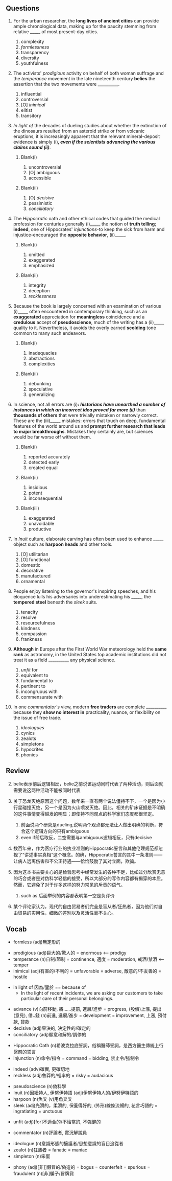 ## Questions
1. For the urban researcher, the **long lives of ancient cities** can provide ample chronological data, making up for the paucity stemming from relative _____ of most present-day cities.
	1. complexity
	1. *formlessness*
	1. transparency
	1. diversity
	1. youthfulness

2. The activists' *prodigious* activity on behalf of both woman suffrage and the *temperance* movement in the late nineteenth century **belies** the assertion that the two movements were __________.
	1. influential
	1. controversial
	1. [O] *inimical*
	1. elitist
	1. transitory

3. *In light of* the decades of dueling studies about whether the extinction of the dinosaurs resulted from an asteroid strike or from volcanic eruptions, it is increasingly apparent that the relevant mineral-deposit evidence is simply (i)_____, **even if** the scientists *advancing* the various claims sound (ii)_____.
	1. Blank(i)
		1. uncontroversial
		1. [O] ambiguous
		1. accessible
 
	2. Blank(ii)
		1. [O] *decisive*
		1. pessimistic
		1. *conciliatory*

4. The *Hippocratic* oath and other ethical codes that guided the medical profession for centuries generally (i)_____ the notion of **truth telling**; **indeed**, one of Hippocrates' *injunctions*-to keep the sick from harm and injustice-encouraged the **opposite behavior**, (ii)_____.
	1. Blank(i)
		1. omitted
		1. exaggerated
		1. emphasized
 
	1. Blank(ii)
		1. integrity
		1. deception
		1. *recklessness*

5. Because the book is largely concerned with an examination of various (i)_____ often encountered in contemporary thinking, such as an **exaggerated** appreciation for **meaningless** coincidence and a **credulous** accept of **pseudoscience**, much of the writing has a (ii)_____ quality to it. Nevertheless, it avoids the overly earned **scolding** tone common to many such endeavors.
	1. Blank(i)
		1. inadequacies
		1. abstractions
		1. complexities
 
	2. Blank(ii)
		1. debunking
		1. speculative
		1. generalizing

6. In science, not all errors are (i)_____: historians have unearthed a number of instances in which **an incorrect idea** proved far more (ii)_____ than **thousands of others** that were trivially mistaken or narrowly correct. These are the (iii)_____ mistakes: errors that touch on deep, fundamental features of the world around us and **prompt further research that leads to major breakthroughs**. Mistakes they certainly are, but sciences would be far worse off without them.
	1. Blank(i)
		1. reported accurately
		1. detected early
		1. created equal
	
	2. Blank(ii)
		1. insidious
		1. potent
		1. inconsequential
		
	3. Blank(iii)
		1. exaggerated
		1. unavoidable
		1. productive

7. In *Inuit* culture, elaborate carving has often been used to enhance _____ object such as **harpoon heads** and other tools.
	1. [O] utilitarian
	1. [O] functional
	1. domestic
	1. decorative
	1. manufactured
	1. ornamental

8. People enjoy listening to the governor's inspiring speeches, and his eloquence lulls his adversaries into underestimating his _____, the **tempered steel** beneath the *sleek* suits.
	1. tenacity
	1. resolve
	1. resourcefulness
	1. kindness
	1. compassion
	1. frankness

9. **Although** in Europe after the First World War meteorology held the **same rank** as astronomy, in the United States top academic institutions did not treat it as a field __________ any physical science.
	1. *unfit* for
	1. equivalent to
	1. fundamental to
	1. pertinent to
	1. incongruous with
	1. commensurate with

10. In one *commentator's* view, modern **free traders** are complete __________ because they **show no interest in** practicality, nuance, or flexibility on the issue of free trade.
	1. *ideologues*
	1. cynics
	1. zealots
	1. simpletons
	1. hypocrites
	1. phonies

## Review
2. belie表示前后逻辑相反，belie之前说该运动同时代表了两种活动，则后面就需要说这两种活动不能被同时代表

3. 关于恐龙灭绝原因这个问题，数年来一直有两个说法僵持不下，一个是因为小行星碰撞灭绝，另一个是因为火山喷发灭绝。因此，相关的矿床证据是不明确的这件事情变得越发的明显；即使持不同观点的科学家们态度都很坚定。
	1. 前面说两个研究是dueling,说明两个观点都无法让人做出明确的判断，符合这个逻辑方向的只有ambiguous
	2. even if前后取反，二空需要与ambiguous逻辑相反，只有decisive

4. 数百年来，作为医疗行业的执业准则的Hippocratic誓言和其他伦理规范都忽视了“讲述事实真相”这个概念。的确，Hippocratic誓言的其中一条准则——让病人远离伤害和不公正待遇——恰恰鼓励了其对立面，欺骗。

5. 因为这本书主要关心的是检验思考中经常发生的各种不足，比如过分欣赏无意的巧合或者是对伪科学轻信的接受，所以大部分的写作内容都有揭穿的本质。然而，它避免了对于许多这样的努力常见的斥责的语气。
	1. such as 后面举例的内容都表明第一空是负评价

10. 某个评论家认为，现代的自由贸易者们完全是盲从者/狂热者，因为他们对自由贸易的实用性，细微的差别以及灵活性毫不关心。

## Vocab
- formless (adj)無定形的
+ prodigious (adj)巨大的/驚人的 = enormous <-- prodigy
+ temperance (n)自制/節制 = continence, 適度 = moderation, 戒酒/禁酒 <-- temper
+ inimical (adj)有害的/不利的 = unfavorable = adverse, 敵意的/不友善的 = hostile
- in light of 因為/鑒於 == because of
	- In the light of recent incidents, we are asking our customers to take particular care of their personal belongings.
+ advance (v)向前移動, 將……提前, 進展/進步 = progress, (股價)上漲, 提出(意見), 借..錢 (n)前進, 進展/進步 = development = improvement, 上漲, 預付款, 貸款
+ decisive (adj)果決的, 決定性的/確定的
+ conciliatory (adj)願意和解的/調停的
- Hippocratic Oath (n)希波克拉底誓詞，俗稱醫師誓詞，是西方醫生傳統上行醫前的誓言
- injunction (n)命令/指令 = command = bidding, 禁止令/強制令
+ indeed (adv)確實, 更確切地
+ reckless (adj)魯莽的/輕率的 = risky = audacious
- pseudoscience (n)偽科學
- Inuit (n)因紐特人, 伊努伊特語 (adj)伊努伊特人的/伊努伊特語的
- harpoon (n)魚叉 (v)用魚叉叉
- sleek (adj)光滑的，柔滑的, 保養得好的, (外形)線條流暢的, 花言巧語的 = ingratiating = unctuous
+ unfit (adj)[for]不適合的/不恰當的, 不強健的
- commentator (n)評論者, 實況解說員
+ ideologue (n)意識形態的擁護者/思想意識的盲目追從者
+ zealot (n)狂熱者 = fanatic = maniac
+ simpleton (n)笨蛋
* phony (adj)[非]]假冒的/偽造的 = bogus = counterfeit = spurious = fraudulent (n)[非]騙子/冒牌貨
